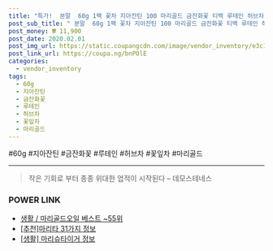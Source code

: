 ```yaml
--- 
title: "특가!  분말  60g 1팩 꽃차 지아잔틴 100 마리골드 금잔화꽃 티백 루테인 허브차 차 오일 꽃잎차 Tea..." 
post_sub_title: " 분말  60g 1팩 꽃차 지아잔틴 100 마리골드 금잔화꽃 티백 루테인 허브차 차 오일 꽃잎차 Tea BMS 씨앗 메리골드 눈건강 독일산" 
post_money: ₩ 11,900 
post_date: 2020.02.01 
post_img_url: https://static.coupangcdn.com/image/vendor_inventory/e3c1/4a5de171b96f3fe9cdbaad92d0d4e556f54d6771a86da14b82226b9cc27e.jpg 
post_link_url: https://coupa.ng/bnPOlE 
categories: 
  - vendor_inventory 
tags: 
  - 60g 
  - 지아잔틴 
  - 금잔화꽃 
  - 루테인 
  - 허브차 
  - 꽃잎차 
  - 마리골드 
--- 
```

  #60g #지아잔틴 #금잔화꽃 #루테인 #허브차 #꽃잎차 #마리골드 
<hr> 

> 작은 기회로 부터 종종 위대한 업적이 시작된다  – 데모스테네스 


### POWER LINK

* <a href="https://blog.naver.com/santokki14/221792302723" target="_blank">생활 / 마리골드오일 베스트 ~55위</a>
* <a href="https://blog.naver.com/fasyy4321/221785329723" target="_blank">[추천]마리타 31가지 정보</a>
* <a href="https://blog.naver.com/sakai111/221767501106" target="_blank"> [생활] 마리슈타이거 정보 </a>
